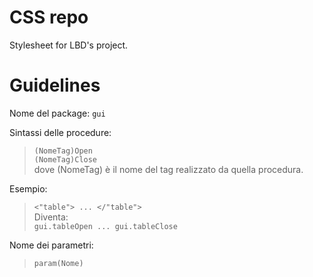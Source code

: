 # CSS repo
Stylesheet for LBD's project.


# Guidelines

Nome del package: `gui`

Sintassi delle procedure:<br />
  >`(NomeTag)Open`<br />
  `(NomeTag)Close`<br />
dove (NomeTag) è il nome del tag realizzato da quella procedura.

Esempio:
  >`<"table">
  ...
  </"table">`<br />
Diventa:<br />
  >`gui.tableOpen
  ...
  gui.tableClose`<br />

Nome dei parametri:<br />
>`param(Nome)`
